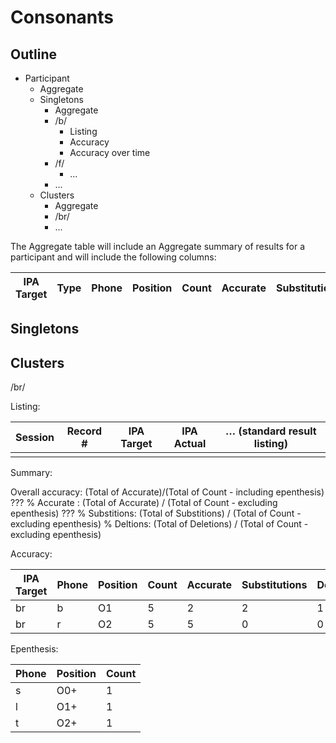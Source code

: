 # Consonants

## Outline

 * Participant
   * Aggregate
   * Singletons
      * Aggregate
      * /b/
          * Listing
          * Accuracy
          * Accuracy over time
      * /f/
          * … 
      * … 
   * Clusters
      * Aggregate
      * /br/
      * …

The Aggregate table will include an Aggregate summary of results for a participant and will include the following columns:

| IPA Target | Type  | Phone    | Position | Count | Accurate | Substitution | Deletion |
|------------|-------|----------|----------|-------|----------|--------------|----------|

## Singletons


## Clusters

/br/

Listing:

| Session | Record # | IPA Target | IPA Actual | … (standard result listing) |
|---------|----------|------------|------------|-----------------------------|
| | | | | |

Summary:

Overall accuracy: (Total of Accurate)/(Total of Count - including epenthesis)  ???
% Accurate : (Total of Accurate) / (Total of Count - excluding epenthesis) ???
% Substitions: (Total of Substitions) / (Total of Count - excluding epenthesis)
% Deltions: (Total of Deletions) / (Total of Count - excluding epenthesis)


Accuracy:

| IPA Target | Phone | Position | Count | Accurate | Substitutions | Deletions |
|------------|-------|----------|-------|----------|---------------|-----------|
| br         | b     | O1       | 5     | 2        | 2             | 1         |
| br         | r     | O2       | 5     | 5        | 0             | 0         |

Epenthesis:

| Phone | Position | Count |
|-------|----------|-------|
| s     | O0+      | 1     | 
| l     | O1+      | 1     |
| t     | O2+      | 1     |
